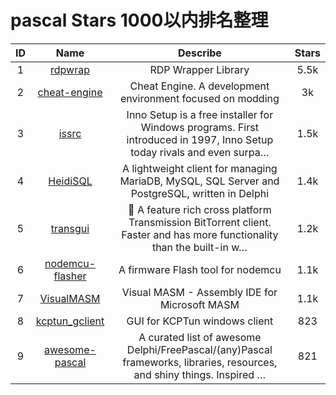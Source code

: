 
# pascal  Stars 1000以内排名整理

|ID|Name|Describe|Stars|
|:---:|:---:|:---:|:---:|
|1|[rdpwrap](https://github.com/stascorp/rdpwrap)|RDP Wrapper Library|5.5k
|2|[cheat-engine](https://github.com/cheat-engine/cheat-engine)|Cheat Engine. A development environment focused on modding|3k
|3|[issrc](https://github.com/jrsoftware/issrc)|Inno Setup is a free installer for Windows programs. First introduced in 1997, Inno Setup today rivals and even surpa…|1.5k
|4|[HeidiSQL](https://github.com/HeidiSQL/HeidiSQL)|A lightweight client for managing MariaDB, MySQL, SQL Server and PostgreSQL, written in Delphi|1.4k
|5|[transgui](https://github.com/transmission-remote-gui/transgui)|🧲 A feature rich cross platform Transmission BitTorrent client. Faster and has more functionality than the built-in w…|1.2k
|6|[nodemcu-flasher](https://github.com/nodemcu/nodemcu-flasher)|A firmware Flash tool for nodemcu|1.1k
|7|[VisualMASM](https://github.com/ThomasJaeger/VisualMASM)|Visual MASM - Assembly IDE for Microsoft MASM|1.1k
|8|[kcptun_gclient](https://github.com/dfdragon/kcptun_gclient)|GUI for KCPTun windows client|823
|9|[awesome-pascal](https://github.com/Fr0sT-Brutal/awesome-pascal)|A curated list of awesome Delphi/FreePascal/(any)Pascal frameworks, libraries, resources, and shiny things. Inspired …|821
